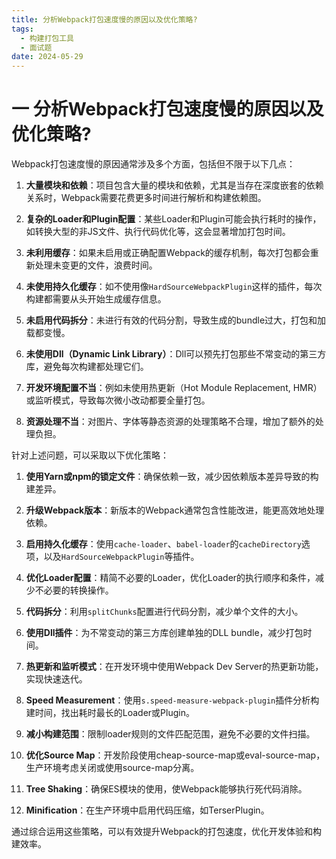 ```yaml
---
title: 分析Webpack打包速度慢的原因以及优化策略?
tags:
  - 构建打包工具
  - 面试题
date: 2024-05-29
---
```

# 一 分析Webpack打包速度慢的原因以及优化策略?

Webpack打包速度慢的原因通常涉及多个方面，包括但不限于以下几点：

1. **大量模块和依赖**：项目包含大量的模块和依赖，尤其是当存在深度嵌套的依赖关系时，Webpack需要花费更多时间进行解析和构建依赖图。
    
2. **复杂的Loader和Plugin配置**：某些Loader和Plugin可能会执行耗时的操作，如转换大型的非JS文件、执行代码优化等，这会显著增加打包时间。
    
3. **未利用缓存**：如果未启用或正确配置Webpack的缓存机制，每次打包都会重新处理未变更的文件，浪费时间。
    
4. **未使用持久化缓存**：如不使用像`HardSourceWebpackPlugin`这样的插件，每次构建都需要从头开始生成缓存信息。
    
5. **未启用代码拆分**：未进行有效的代码分割，导致生成的bundle过大，打包和加载都变慢。
    
6. **未使用Dll（Dynamic Link Library）**：Dll可以预先打包那些不常变动的第三方库，避免每次构建都处理它们。
    
7. **开发环境配置不当**：例如未使用热更新（Hot Module Replacement, HMR）或监听模式，导致每次微小改动都要全量打包。
    
8. **资源处理不当**：对图片、字体等静态资源的处理策略不合理，增加了额外的处理负担。
    

针对上述问题，可以采取以下优化策略：

1. **使用Yarn或npm的锁定文件**：确保依赖一致，减少因依赖版本差异导致的构建差异。
    
2. **升级Webpack版本**：新版本的Webpack通常包含性能改进，能更高效地处理依赖。
    
3. **启用持久化缓存**：使用`cache-loader`、`babel-loader`的`cacheDirectory`选项，以及`HardSourceWebpackPlugin`等插件。
    
4. **优化Loader配置**：精简不必要的Loader，优化Loader的执行顺序和条件，减少不必要的转换操作。
    
5. **代码拆分**：利用`splitChunks`配置进行代码分割，减少单个文件的大小。
    
6. **使用Dll插件**：为不常变动的第三方库创建单独的DLL bundle，减少打包时间。
    
7. **热更新和监听模式**：在开发环境中使用Webpack Dev Server的热更新功能，实现快速迭代。
    
8. **Speed Measurement**：使用`s.speed-measure-webpack-plugin`插件分析构建时间，找出耗时最长的Loader或Plugin。
    
9. **减小构建范围**：限制loader规则的文件匹配范围，避免不必要的文件扫描。
    
10. **优化Source Map**：开发阶段使用cheap-source-map或eval-source-map，生产环境考虑关闭或使用source-map分离。
    
11. **Tree Shaking**：确保ES模块的使用，使Webpack能够执行死代码消除。
    
12. **Minification**：在生产环境中启用代码压缩，如TerserPlugin。
    

通过综合运用这些策略，可以有效提升Webpack的打包速度，优化开发体验和构建效率。

